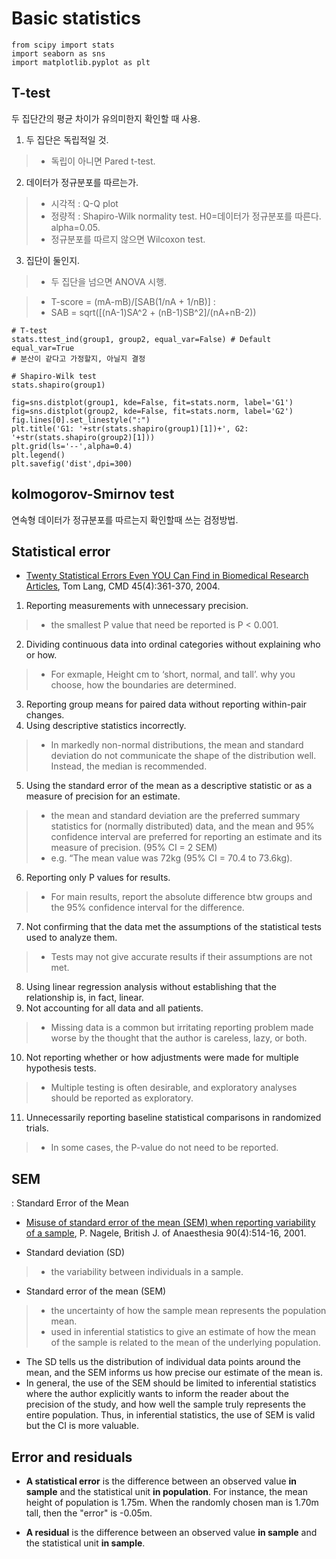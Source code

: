 # Basic statistics
```
from scipy import stats 
import seaborn as sns
import matplotlib.pyplot as plt
```

## T-test
두 집단간의 평균 차이가 유의미한지 확인할 때 사용.

1. 두 집단은 독립적일 것.
> - 독립이 아니면 Pared t-test.
2. 데이터가 정규분포를 따르는가.
> - 시각적 : Q-Q plot
> - 정량적 : Shapiro-Wilk normality test. H0=데이터가 정규분포를 따른다. alpha=0.05.
> - 정규분포를 따르지 않으면 Wilcoxon test.
3. 집단이 둘인지.
> - 두 집단을 넘으면 ANOVA 시행.

> - T-score = (mA-mB)/[SAB(1/nA + 1/nB)] : 
> - SAB = sqrt([(nA-1)SA^2 + (nB-1)SB^2]/(nA+nB-2))

```
# T-test
stats.ttest_ind(group1, group2, equal_var=False) # Default equal_var=True
# 분산이 같다고 가정할지, 아닐지 결정

# Shapiro-Wilk test
stats.shapiro(group1)

```
```
fig=sns.distplot(group1, kde=False, fit=stats.norm, label='G1')
fig=sns.distplot(group2, kde=False, fit=stats.norm, label='G2')
fig.lines[0].set_linestyle(":")
plt.title('G1: '+str(stats.shapiro(group1)[1])+', G2: '+str(stats.shapiro(group2)[1]))
plt.grid(ls='--',alpha=0.4)
plt.legend()
plt.savefig('dist',dpi=300)
```
## kolmogorov-Smirnov test
연속형 데이터가 정규분포를 따르는지 확인할때 쓰는 검정방법.

## Statistical error
- [Twenty Statistical Errors Even YOU Can Find in Biomedical Research Articles](http://www.cmj.hr/2004/45/4/15311405.pdf), Tom Lang, CMD 45(4):361-370, 2004.

1. Reporting measurements with unnecessary precision.
> - the smallest P value that need be reported is P < 0.001.
2. Dividing continuous data into ordinal categories without explaining who or how.
> - For exmaple, Height cm to ‘short, normal, and tall’. why you choose, how the boundaries are determined.
3. Reporting group means for paired data without reporting within-pair changes.
4. Using descriptive statistics incorrectly.
> - In markedly non-normal distributions, the mean and standard deviation do not communicate the shape of the distribution well. Instead, the median is recommended.
5. Using the standard error of the mean as a descriptive statistic or as a measure of precision for an estimate.
> - the mean and standard deviation are the preferred summary statistics for (normally distributed) data, and the mean and 95% confidence interval are preferred for reporting an estimate and its measure of precision. (95% CI = 2 SEM)
> - e.g. “The mean value was 72kg (95% CI = 70.4 to 73.6kg).
6. Reporting only P values for results.
> - For main results, report the absolute difference btw groups and the 95% confidence interval for the difference.
7. Not confirming that the data met the assumptions of the statistical tests used to analyze them.
> - Tests may not give accurate results if their assumptions are not met.
8. Using linear regression analysis without establishing that the relationship is, in fact, linear.
9. Not accounting for all data and all patients.
> - Missing data is a common but irritating reporting problem made worse by the thought that the author is careless, lazy, or both.
10. Not reporting whether or how adjustments were made for multiple hypothesis tests.
> - Multiple testing is often desirable, and exploratory analyses should be reported as exploratory.
11. Unnecessarily reporting baseline statistical comparisons in randomized trials.
> - In some cases, the P-value do not need to be reported.

## SEM
: Standard Error of the Mean

- [Misuse of standard error of the mean (SEM) when reporting variability of a sample](https://bjanaesthesia.org/article/S0007-0912(17)38467-2/fulltext), P. Nagele, British J. of Anaesthesia 90(4):514-16, 2001.

- Standard deviation (SD)
> - the variability between individuals in a sample.
- Standard error of the mean (SEM)
> - the uncertainty of how the sample mean represents the population mean.
> - used in inferential statistics to give an estimate of how the mean of the sample is related to the mean of the underlying population.

- The SD tells us the distribution of individual data points around the mean, and the SEM informs us how precise our estimate of the mean is.
- In general, the use of the SEM should be limited to inferential statistics where the author explicitly wants to inform the reader about the precision of the study, and how well the sample truly represents the entire population. Thus, in inferential statistics, the use of SEM is valid but the CI is more valuable.


## Error and residuals
- **A statistical error** is the difference between an observed value **in sample** and the statistical unit **in population**. For instance, the mean height of population is 1.75m. When the randomly chosen man is 1.70m tall, then the "error" is -0.05m.

- **A residual** is the difference between an observed value **in sample** and the statistical unit **in sample**.

